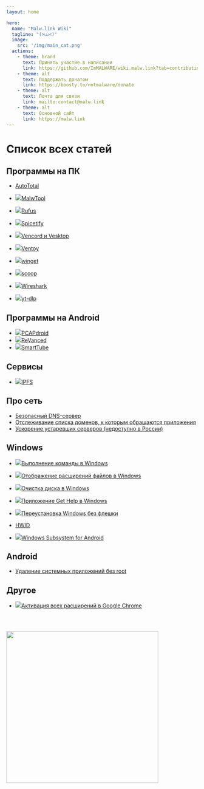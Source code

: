 ```yaml
---
layout: home

hero:
  name: "Malw.link Wiki"
  tagline: "(>⩊<)"
  image:
    src: '/img/main_cat.png'
  actions:
    - theme: brand
      text: Принять участие в написании
      link: https://github.com/ImMALWARE/wiki.malw.link?tab=contributing-ov-file
    - theme: alt
      text: Поддержать донатом
      link: https://boosty.to/notmalware/donate
    - theme: alt
      text: Почта для связи
      link: mailto:contact@malw.link
    - theme: alt
      text: Основной сайт
      link: https://malw.link
---
```

# Список всех статей
## Программы на ПК
- [AutoTotal](/apps/autototal)
<!-- - [Autoruns](/apps/autoruns) -->
<!-- - [Bulk Crap Uninstaller](/apps/bulk-crap-uninstaller) -->
- <img src="/img/logo/powershell.png" class="inline">[MalwTool](/apps/malwtool)
<!-- - [Millenium for Steam](/apps/millenium-for-steam) -->
<!-- - [NanaZip](/apps/nanazip) -->
- <img src="/img/logo/rufus.png" class="inline">[Rufus](/apps/rufus)

- <img src="/img/logo/spicetify.png" class="inline">[Spicetify](/apps/spicetify)
<!-- - [System Informer](/apps/system-informer) -->
<!-- - [th-ch/YouTube Music](/apps/youtube-music) -->
<!-- - [uBlock Origin](/apps/ublock-origin) -->
<!-- - [UniGetUI](/apps/unigetui) -->
- <img src="/img/logo/vencord.png" class="inline">[Vencord и Vesktop](/apps/vencord)

- <img src="/img/logo/ventoy.png" class="inline">[Ventoy](/apps/ventoy)

- <img src="/img/logo/winget.png" class="inline">[winget](/apps/winget)

- <img src="/img/logo/scoop.png" class="inline">[scoop](/apps/scoop)

- <img src="/img/logo/wireshark.png" class="inline">[Wireshark](/apps/wireshark)

- <img src="/img/logo/yt-dlp.png" class="inline">[yt-dlp](/apps/yt-dlp)

## Программы на Android
<!-- - [App Manager](/apps/app-manager) -->
<!-- - [Kizzy](/apps/kizzy) -->
<!-- - [NFC Card Emulator](/apps/nfc-card-emulator) -->
- <img src="/img/logo/pcapdroid.png" class="inline">[PCAPdroid](/apps/pcapdroid)
- <img src="/img/logo/revanced.png" class="inline">[ReVanced](/apps/revanced)
- <img src="/img/logo/smarttube.png" class="inline">[SmartTube](/apps/smarttube)
<!-- - [YTDLnis](/apps/ytdlnis) -->

## Сервисы
- <img src="/img/logo/ipfs.png" class="inline">[IPFS](/services/ipfs)

## Про сеть
- [Безопасный DNS-сервер](/network/secure-dns)
- [Отслеживание списка доменов, к которым обращаются приложения](/network/get-domains)
- [Ускорение устаревших серверов (недоступно в России)](/network/vpns)
<!-- - [Matrix](/networks/matrix) -->

## Windows
- <img src="/img/logo/run.png" class="inline"/>[Выполнение команды в Windows](/windows/run)

- <img src="/img/logo/file-ext.png" class="inline"/>[Отображение расширений файлов в Windows](/windows/file-ext)

- <img src="/img/logo/cleanmgr.png" class="inline"/>[Очистка диска в Windows](/windows/cleanmgr)

- <img src="/img/logo/get-help.png" class="inline"/>[Приложение Get Help в Windows](/windows/get-help)

- <img src="/img/logo/install-without-usb.png" class="inline"/>[Переустановка Windows без флешки](/windows/install-without-usb)
<!-- - [%appdata%](/windows/appdata) -->
- [HWID](/windows/hwid)
<!-- - [TrustedInstaller](/windows/trusted-installer) -->
- <img src="/img/logo/wsa.png" class="inline"/>[Windows Subsystem for Android](/windows/wsa)

## Android
- [Удаление системных приложений без root](/android/uninstall-apps)
<!-- - [Magisk](/android/magisk) -->
<!-- - [root права](/android/root) -->

## Другое
- <img src="/img/logo/chrome.svg" class="inline"/>[Активация всех расширений в Google Chrome](/other/chrome-ext)

<img src="/img/tongue_cat.webp" style="margin: 45px auto; width: 400px"/>